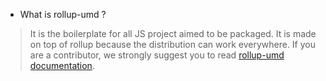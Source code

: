 - What is rollup-umd ? 

> It is the boilerplate for all JS project aimed to be packaged. 
It is made on top of rollup because the distribution can work everywhere.
If you are a contributor, we strongly suggest you to read [rollup-umd documentation](https://dev-tools.yeutech.com/rollup-umd/).  
